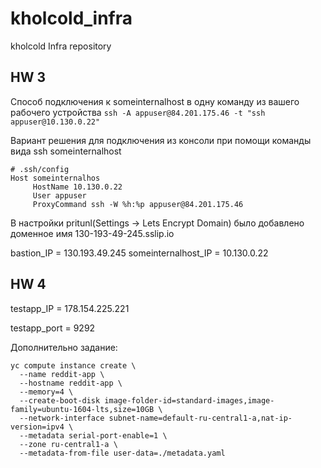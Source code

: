 # kholcold_infra
kholcold Infra repository

## HW 3
Способ подключения к someinternalhost в одну команду из вашего рабочего устройства
```ssh -A appuser@84.201.175.46 -t "ssh appuser@10.130.0.22"```

Вариант решения для подключения из консоли при помощи команды вида ssh someinternalhost
```
# .ssh/config
Host someinternalhos
     HostName 10.130.0.22
     User appuser
     ProxyCommand ssh -W %h:%p appuser@84.201.175.46
```
В настройки pritunl(Settings -> Lets Encrypt Domain) было добавлено доменное имя 130-193-49-245.sslip.io

bastion_IP = 130.193.49.245
someinternalhost_IP = 10.130.0.22

## HW 4
testapp_IP = 178.154.225.221

testapp_port = 9292

Дополнительно задание:
```
yc compute instance create \
  --name reddit-app \
  --hostname reddit-app \
  --memory=4 \
  --create-boot-disk image-folder-id=standard-images,image-family=ubuntu-1604-lts,size=10GB \
  --network-interface subnet-name=default-ru-central1-a,nat-ip-version=ipv4 \
  --metadata serial-port-enable=1 \
  --zone ru-central1-a \
  --metadata-from-file user-data=./metadata.yaml
```
